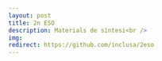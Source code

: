 ```yaml
---
layout: post
title: 2n ESO
description: Materials de síntesi<br />
img:
redirect: https://github.com/inclusa/2eso
---
```


